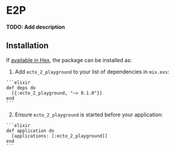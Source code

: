 # E2P

**TODO: Add description**

## Installation

If [available in Hex](https://hex.pm/docs/publish), the package can be installed as:

  1. Add `ecto_2_playground` to your list of dependencies in `mix.exs`:

    ```elixir
    def deps do
      [{:ecto_2_playground, "~> 0.1.0"}]
    end
    ```

  2. Ensure `ecto_2_playground` is started before your application:

    ```elixir
    def application do
      [applications: [:ecto_2_playground]]
    end
    ```

